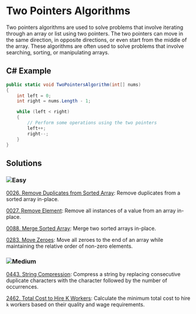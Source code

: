 # Two Pointers Algorithms

Two pointers algorithms are used to solve problems that involve iterating through an array or list using two pointers. The two pointers can move in the same direction, in opposite directions, or even start from the middle of the array. These algorithms are often used to solve problems that involve searching, sorting, or manipulating arrays.

## C# Example

```csharp
public static void TwoPointersAlgorithm(int[] nums)
{
    int left = 0;
    int right = nums.Length - 1;

    while (left < right)
    {
        // Perform some operations using the two pointers
        left++;
        right--;
    }
}
```
## Solutions

### ![Easy](https://img.shields.io/badge/Easy-46c6c2)

[0026. Remove Duplicates from Sorted Array](https://github.com/vahtyah/LeetCodeSolutions/tree/main/Two%20Pointers/0026.%20Remove%20Duplicates%20from%20Sorted%20Array): Remove duplicates from a sorted array in-place.

[0027. Remove Element](https://github.com/vahtyah/LeetCodeSolutions/tree/main/Two%20Pointers/0027.%20Remove%20Element): Remove all instances of a value from an array in-place.

[0088. Merge Sorted Array](https://github.com/vahtyah/LeetCodeSolutions/tree/main/Two%20Pointers/0088.%20Merge%20Sorted%20Array): Merge two sorted arrays in-place.

[0283. Move Zeroes](https://github.com/vahtyah/LeetCodeSolutions/tree/main/Two%20Pointers/0283.%20Move%20Zeroes): Move all zeroes to the end of an array while maintaining the relative order of non-zero elements.

### ![Medium](https://img.shields.io/badge/Medium-fac31d)

[0443. String Compression](https://github.com/vahtyah/LeetCodeSolutions/tree/main/Two%20Pointers/0443.%20String%20Compression): Compress a string by replacing consecutive duplicate characters with the character followed by the number of occurrences.

[2462. Total Cost to Hire K Workers](https://github.com/vahtyah/LeetCodeSolutions/tree/main/Two%20Pointers/2462.%20Total%20Cost%20to%20Hire%20K%20Workers): Calculate the minimum total cost to hire `k` workers based on their quality and wage requirements.

